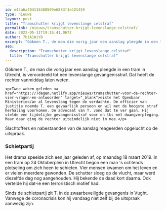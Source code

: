 ```yaml
---
id: e43a6a494116488599e6883f1e421459
type: nieuws
layout: post
title: "Tramschutter krijgt levenslange celstraf"
permalink: /nieuws/tramschutter-krijgt-levenslange-celstraf/
date: 2022-05-11T19:16:41.067Z
author: 7biA1WiYB
excerpt: "Gökmen T., de man die vorig jaar een aanslag pleegde in een tram in Utrecht, is veroordeeld tot een levenslange gevangenisstraf. Dat heeft de rechter vanmiddag laten weten.  "
seo:
  description: "Tramschutter krijgt levenslange celstraf"
  title: "Tramschutter krijgt levenslange celstraf"
---
```

Gökmen T., de man die vorig jaar een aanslag pleegde in een tram in Utrecht, is veroordeeld tot een levenslange gevangenisstraf. Dat heeft de rechter vanmiddag laten weten.  

    <p>Twee weken geleden <a href="https://7dagen.netlify.app/nieuws/tramschutter-voor-de-rechter-vier-vragen-en-antwoorden" target="_blank">eiste het Openbaar Ministerie</a> al levenslang tegen de verdachte. De officier van justitie noemde T. een gevaarlijk persoon en wil met de hoogste straf herhaling voorkomen. De advocaat van T. vond dat te ver gaan. Hij stelde een tijdelijke gevangenisstraf voor en tbs met dwangverpleging. Maar daar ging de rechter uiteindelijk niet in mee.</p>
<p>Slachtoffers en nabestaanden van de aanslag reageerden opgelucht op de uitspraak.</p>
<h3>Schietpartij</h3>
<p>Het drama speelde zich een jaar geleden af, op maandag 18 maart 2019. In een tram op 24 Oktoberplein in Utrecht begon een man 's ochtends plotseling om zich heen te schieten. Vier mensen kwamen om het leven en er vielen meerdere gewonden. De schutter sloeg op de vlucht, maar werd diezelfde dag nog aangehouden. Hij bekende de daad kort daarna. Ook vertelde hij dat-ie een terroristisch motief had.</p>
<p>Sinds de schietpartij zit T. in de zwaarbeveiligde gevangenis in Vught. Vanwege de coronacrisis kon hij vandaag niet zelf bij de uitspraak aanwezig zijn.</p>  
